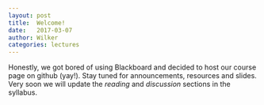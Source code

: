 ```yaml
---
layout: post
title:  Welcome!
date:   2017-03-07
author: Wilker
categories: lectures
---
```


Honestly, we got bored of using Blackboard and decided to host our course page on github (yay!).
Stay tuned for announcements, resources and slides.
Very soon we will update the *reading* and *discussion* sections in the syllabus.


